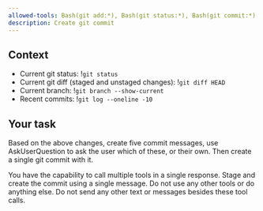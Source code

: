 ```yaml
---
allowed-tools: Bash(git add:*), Bash(git status:*), Bash(git commit:*)
description: Create git commit 
---
```


## Context

- Current git status: !`git status`
- Current git diff (staged and unstaged changes): !`git diff HEAD`
- Current branch: !`git branch --show-current`
- Recent commits: !`git log --oneline -10`

## Your task

Based on the above changes, create five commit messages, use AskUserQuestion to ask the user which of these, or their own. Then create a single git commit with it.

You have the capability to call multiple tools in a single response. Stage and create the commit using a single message. Do not use any other tools or do anything else. Do not send any other text or messages besides these tool calls.